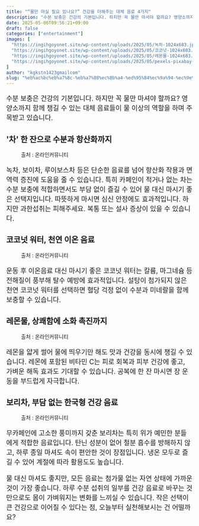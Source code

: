 ```yaml
---
title: "“물만 마실 필요 있나요?” 건강을 더해주는 대체 음료 4가지"
description: "수분 보충은 건강의 기본입니다. 하지만 꼭 물만 마셔야 할까요? 영양소까지 함께 챙길 수 있는 대체 음료들이 물 이상의 역할을 하며 주목받고 있습니다."
date: 2025-05-06T09:56:21+09:00
draft: false
categories: ["entertainment"]
images: [
  "https://ingihgoyonet.site/wp-content/uploads/2025/05/녹차-1024x683.jpg"
  "https://ingihgoyonet.site/wp-content/uploads/2025/05/코코넛-1024x683.jpg"
  "https://ingihgoyonet.site/wp-content/uploads/2025/05/레몬물-1024x683.jpg"
  "https://ingihgoyonet.site/wp-content/uploads/2025/05/pexels-pixabay-326082-1-1024x683.jpg"
]
author: "kgkstn1423gmailcom"
slug: "%eb%ac%bc%eb%a7%8c-%eb%a7%88%ec%8b%a4-%ed%95%84%ec%9a%94-%ec%9e%88%eb%82%98%ec%9a%94-%ea%b1%b4%ea%b0%95%ec%9d%84-%eb%8d%94%ed%95%b4%ec%a3%bc%eb%8a%94-%eb%8c%80%ec%b2%b4-%ec%9d%8c"
---
```


<p style="font-size:18px">수분 보충은 건강의 기본입니다. 하지만 꼭 물만 마셔야 할까요? 영양소까지 함께 챙길 수 있는 대체 음료들이 물 이상의 역할을 하며 주목받고 있습니다.</p> <h2 >'차' 한 잔으로 수분과 항산화까지</h2> <figure ><img src="https://ingihgoyonet.site/wp-content/uploads/2025/05/녹차-1024x683.jpg" alt="" style="aspect-ratio:16/9;object-fit:cover"/><figcaption >출처 : 온라인커뮤니티</figcaption></figure> <p style="font-size:18px">녹차, 보이차, 루이보스차 등은 단순한 음료를 넘어 항산화 작용과 면역력 증진에 도움을 줄 수 있습니다. 특히 카페인이 적거나 없는 차는 수분 보충에 적합하면서도 부담 없이 즐길 수 있어 물 대신 마시기 좋은 선택지입니다. 따뜻하게 마시면 심신 안정에도 효과적입니다. 하지만 과한섭취는 피해주세요. 복통 또는 설사 증상이 있을 수 있습니다.</p> <h2 >코코넛 워터, 천연 이온 음료</h2> <figure ><img src="https://ingihgoyonet.site/wp-content/uploads/2025/05/코코넛-1024x683.jpg" alt="" style="aspect-ratio:16/9;object-fit:cover"/><figcaption >출처 : 온라인커뮤니티</figcaption></figure> <p style="font-size:18px">운동 후 이온음료 대신 마시기 좋은 코코넛 워터는 칼륨, 마그네슘 등 전해질이 풍부해 탈수 예방에 효과적입니다. 설탕이 첨가되지 않은 천연 코코넛 워터를 선택하면 혈당 걱정 없이 수분과 미네랄을 함께 보충할 수 있습니다.</p> <h2 >레몬물, 상쾌함에 소화 촉진까지</h2> <figure ><img src="https://ingihgoyonet.site/wp-content/uploads/2025/05/레몬물-1024x683.jpg" alt="" style="aspect-ratio:16/9;object-fit:cover"/><figcaption >출처 : 온라인커뮤니티</figcaption></figure> <p style="font-size:18px">레몬을 얇게 썰어 물에 띄우기만 해도 맛과 건강을 동시에 챙길 수 있습니다. 레몬에 포함된 비타민 C는 피로 회복과 피부 건강에 좋고, 가벼운 해독 효과도 기대할 수 있습니다. 공복에 한 잔 마시면 장 운동을 부드럽게 자극합니다.</p> <h2 >보리차, 부담 없는 한국형 건강 음료</h2> <figure ><img src="https://ingihgoyonet.site/wp-content/uploads/2025/05/pexels-pixabay-326082-1-1024x683.jpg" alt="" style="aspect-ratio:16/9;object-fit:cover"/><figcaption >출처 : 온라인커뮤니티</figcaption></figure> <p style="font-size:18px">무카페인에 고소한 풍미까지 갖춘 보리차는 특히 위가 예민한 분들에게 적합한 음료입니다. 탄닌 성분이 없어 철분 흡수를 방해하지 않고, 하루 종일 마셔도 속이 편안한 것이 장점입니다. 냉온 모두로 즐길 수 있어 계절에 따라 활용도도 높습니다.</p> <p style="font-size:18px">물 대신 마셔도 좋지만, 모든 음료는 첨가물 없는 자연 상태에 가까운 것이 가장 좋습니다. 하루 수분 섭취의 일부를 건강 음료로 바꾸는 것 만으로도 몸이 가벼워지는 변화를 느끼실 수 있습니다. 작은 선택이 큰 건강으로 이어질 수 있다는 점, 오늘부터 실천해보시는 건 어떨까요?</p>